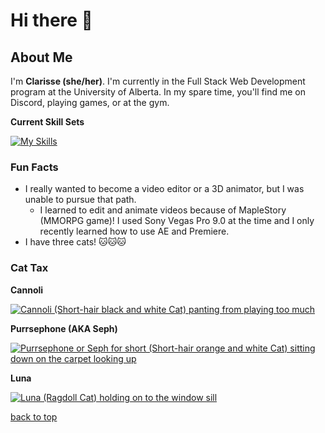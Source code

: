 # Hi there 👋

## About Me
I'm **Clarisse (she/her)**. I'm currently in the Full Stack Web Development program at the University of Alberta. In my spare time, you'll find me on Discord, playing games, or at the gym.

**Current Skill Sets** 

[![My Skills](https://skillicons.dev/icons?i=html,css,dotnet,py,react,figma,js,nextjs,nodejs,git,vscode,bootstrap,mysql,sqlite,docker,postgres,postman,ai,ae,pr,ps&perline=4)](https://skillicons.dev)

### Fun Facts
- I really wanted to become a video editor or a 3D animator, but I was unable to pursue that path.
  - I learned to edit and animate videos because of MapleStory (MMORPG game)! I used Sony Vegas Pro 9.0 at the time and I only recently learned how to use AE and Premiere.
- I have three cats! 🐱🐱🐱 

### Cat Tax
**Cannoli**

<a href="https://imgur.com/NQXwKp2"><img target="blank" src="https://i.imgur.com/NQXwKp2m.png" alt="Cannoli (Short-hair black and white Cat) panting from playing too much"></a>

**Purrsephone (AKA Seph)**

<a href="https://imgur.com/XiAGehl"><img target="blank" src="https://i.imgur.com/XiAGehlm.jpg" alt="Purrsephone or Seph for short (Short-hair orange and white Cat) sitting down on the carpet looking up"></a>

**Luna**

<a href="https://imgur.com/C12biRM"><img target="blank" src="https://i.imgur.com/C12biRMm.jpg" alt="Luna (Ragdoll Cat) holding on to the window sill"></a>

[back to top](#about-me)
